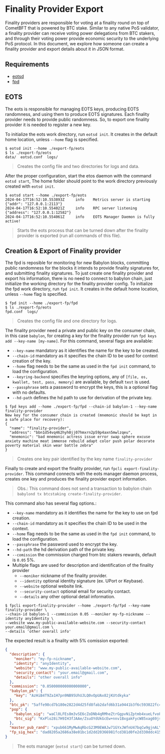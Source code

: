 # Finality Provider Export

Finality providers are responsible for voting at a finality round on top of CometBFT that is powered by BTC stake.
Similar to any native PoS validator, a finality provider can receive voting power delegations from BTC stakers, and
through their voting power provide economic security to the underlying PoS protocol.
In this document,
we explore how someone can create a finality provider and export details about it in JSON format.

## Requirements

- [eotsd](https://github.com/babylonchain/finality-provider)
- [fpd](https://github.com/babylonchain/finality-provider)

## EOTS

The eots is responsible for managing EOTS keys, producing EOTS randomness,
and using them to produce EOTS signatures.
Each finality provider needs to provide public randomness.
So, to export one finality provider it is needed to register a new key.

To initialize the eots work directory, run `eotsd init`. It creates in the default
home location, unless `--home` flag is specified.

```shell
$ eotsd init --home ./export-fp/eots
$ ls ./export-fp/eots
data/  eotsd.conf  logs/
```

> Creates the config file and two directories for logs and data.

After the proper configuration, start the etos daemon with the command `eotsd start`,
The home folder should point to the work directory previously created with `eotsd init`.

```shell
$ eotsd start --home ./export-fp/eots
2024-04-17T16:52:10.553893Z     info    Metrics server is starting      {"addr": "127.0.0.1:2113"}
2024-04-17T16:52:10.554021Z     info    RPC server listening    {"address": "127.0.0.1:12582"}
2024-04-17T16:52:10.554061Z     info    EOTS Manager Daemon is fully active!
```

> Starts the eots process that can be turned down after the finality provider is exported
> (run all commands of this file).

## Creation & Export of Finality provider

The fpd is reposible for monitoring for new Babylon blocks, committing public
randomness for the blocks it intends to provide finality signatures for,
and submitting finality signatures. To just create one finality provider and
export his information, there is no need to connect to babylon chain, just
initialize the working directory for the finality provider config.
To initialize the fpd work directory, run `fpd init`. It creates
in the default home location, unless `--home` flag is specified.

```shell
$ fpd init --home ./export-fp/fpd
$ ls ./export-fp/eots
fpd.conf  logs/
```

> Creates the config file and one directory for logs.

The finality provider need a private and public key on the consumer chain,
in this case `babylon`, for creating a key for the finality provider run
`fpd keys add --key-name [my-name]`. For this command, several flags are available:

- `--key-name` mandatory as it identifies the name for the key to be created.
- `--chain-id` mandatory as it specifies the chain ID to be used for context
creation of the key.
- `--home` flag needs to be the same as used in the `fpd init` command,
to load the configuration.
- `--keyring-backend` specifies the keyring options, any of `[file, os, kwallet, test, pass, memory]`
are available, by default `test` is used.
- `--passphrase` sets a password to encrypt the keys, this is a optional flag with no defaults.
- `--hd-path` defines the hd path to use for derivation of the private key.

```shell
$ fpd keys add --home ./export-fp/fpd --chain-id babylon-1 --key-name finality-provider
New key for the consumer chain is created (mnemonic should be kept in a safe place for recovery):
{
  "name": "finality-provider",
  "address": "bbn1d54vq462hyh0jj07hmxrn2p59p4axn5mwlzqeu",
  "mnemonic": "bad mnemonic actress issue error swap sphere excuse anxiety machine meat immense rebuild adapt color push polar decorate poverty material skin wear battle zebra"
}
```

> Creates one key pair identified by the key name `finality-provider`

Finally to create and export the finality provider, run `fpcli export-finality-provider`.
This command connects with the eots manager daemon process, creates one key and produces
the finality provider export information.

> Obs.: This command does not send a transaction to babylon chain `babylond tx btcstaking create-finality-provider`.

This command also has several flag options.:

- `--key-name` mandatory as it identifies the name for the key to use on fpd creation.
- `--chain-id` mandatory as it specifies the chain ID to be used in the context.
- `--home` flag needs to be the same as used in the `fpd init` command,
to load the configuration.
- `--passphrase` the password used to encrypt the key.
- `--hd-path` the hd derivation path of the private key.
- `--comission` the commission charged from btc stakers rewards, default is `0.05` 5%.
- Multiple flags are used for description and identification of the finality provider
  - `--moniker` nickname of the finality provider.
  - `--identity` optional identity signature (ex. UPort or Keybase).
  - `--website` optional website link.
  - `--security-contact` optional email for security contact.
  - `--details` any other optional detail information.

```shell
$ fpcli export-finality-provider --home ./export-fp/fpd --key-name finality-provider \
--chain-id babylon-1 --commission 0.05 --moniker my-fp-nickname --identity anyIdentity \
--website www.my-public-available-website.com --security-contact your.email@gmail.com \
--details 'other overall info'
```

The expected result is a finality with 5% comission exported:

```json
{
  "description": {
    "moniker": "my-fp-nickname",
    "identity": "anyIdentity",
    "website": "www.my-public-available-website.com",
    "security_contact": "your.email@gmail.com",
    "details": "other overall info"
  },
  "commission": "0.050000000000000000",
  "babylon_pk": {
    "key": "AzHiB4T9Za1H7pn9NB95UhUJLQ0vOpUAx82jKUtdkyka"
  },
  "btc_pk": "5affe98cd7b180e2822d4d25fd8fab2dafd6b31a9441b3f6c593022fc4d30e5a",
  "pop": {
    "babylon_sig": "waCl0LFEs8m3vSE6cZoDNb4qRMheZtrGgpvNiZptmb4xueLfvoP8y/b2MqOlBiBSsmfypYni468eICGsO0ITmA==",
    "btc_sig": "KxPlo28i7H9IH3fJAAe/ZsuOYdUkGcEw+nnv1BxgakFycW85xag69js6Q5zmvuO++MFh0JbbZq+lTjneE9tosQ=="
  },
  "master_pub_rand": "xpub661MyMwAqRbcG23M9EWAJw71GYxJWfnU47bqCw9gjnALYB1vPQkG6cnkkxyU1LriBi5JXCZb8XK2r454NSnPRrdVxaZNJs9bVKdj4ff3NkC",
  "fp_sig_hex": "dad8205a2686a38e01bc1d2dd20366981fcd381d0fe2d330ddc415dcb8f507e6407672aac39d121f2d3683ed8ad7bd53241047a1c28d7b163db7c4c5256bc1ba"
}
```

> The eots manager (`eotsd start`) can be turned down.
